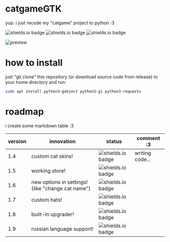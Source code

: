 # catgameGTK
yup. i just recode my "catgame" project to python :3

![shields.io badge](https://img.shields.io/badge/linux-yellow?labelColor=yellow&style=plastic&logoColor=FFFFFF&logo=linux)
![shields.io badge](https://img.shields.io/badge/GTK_3.0-106dc4?labelColor=106dc4&style=plastic&logoColor=FFFFFF&logo=gtk)
![shields.io badge](https://img.shields.io/badge/cat_smile-:3-482c63?labelColor=6d1bbf&style=plastic)

![preview](https://github.com/user-attachments/assets/d7c60fc2-2bad-425e-85bf-4bda83b1a5dc)

# how to install
just "git clone" this repository (or download source code from release) to your home directory and run:
```bash
sudo apt install python3-gobject python3-gi python3-requests
```

# roadmap

i create some markdown table :3

|version|innovation|status|comment :3|
|-|-|-|-|
|1.4|custom cat skins!|![shields.io badge](https://img.shields.io/badge/in_developing...-yellow?style=plastic)|writing code...|
|1.5|working store!|![shields.io badge](https://img.shields.io/badge/not_started-red?style=plastic)|
|1.6|new options in settings! (like "change cat name")|![shields.io badge](https://img.shields.io/badge/not_started-red?style=plastic)|
|1.7|custom hats!|![shields.io badge](https://img.shields.io/badge/not_started-red?style=plastic)|
|1.8|built-in upgrader!|![shields.io badge](https://img.shields.io/badge/not_started-red?style=plastic)|
|1.9|russian language support!|![shields.io badge](https://img.shields.io/badge/not_started-red?style=plastic)|

